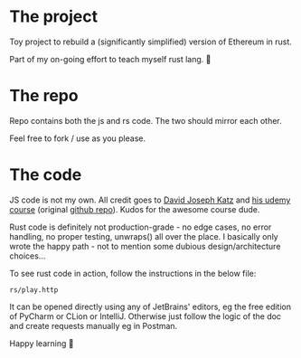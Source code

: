 # The project
Toy project to rebuild a (significantly simplified) version of Ethereum in
rust.

Part of my on-going effort to teach myself rust lang. 🦀

# The repo
Repo contains both the js and rs code. The two should mirror each other. 

Feel free to fork / use as you please. 

# The code
JS code is not my own. All credit goes to [David Joseph Katz](https://github.com/15Dkatz) and [his
udemy course](https://www.udemy.com/course/build-ethereum-from-scratch/) 
(original [github repo](https://github.com/15Dkatz/build-ethereum-from-scratch)). Kudos
for the awesome course dude.

Rust code is definitely not production-grade - no edge cases, no error
handling, no proper testing, unwraps() all over the place. I basically only wrote the happy path - not to mention some dubious design/architecture choices...

To see rust code in action, follow the instructions in the below file: 
```
rs/play.http
```
It can be opened directly using any of JetBrains' editors, eg the free edition
of PyCharm or CLion or IntelliJ. Otherwise just follow the logic of the doc and
create requests manually eg in Postman.

Happy learning 🚀
